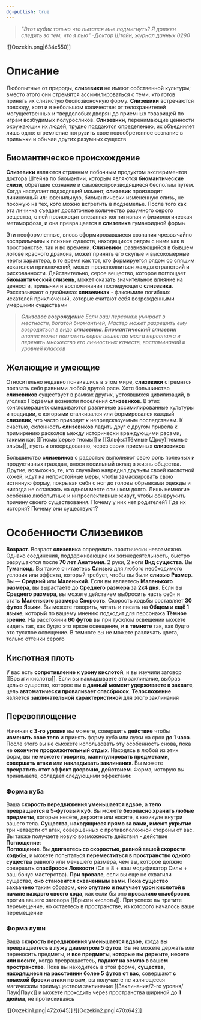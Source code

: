 ```yaml
---
dg-publish: true
---
```

> *"Этот кубик только что пытался мне подмигнуть? Я должен следить за тем, что я пью"
> -Доктор Штайн, журнал данных 0290*

![[Oozekin.png|634x550]]

# Описание

Любопытные от природы, **слизевики** не имеют собственной культуры; вместо этого они стремятся ассимилироваться с теми, кто готов принять их слизистую беспозвоночную форму. **Слизевики** встречаются повсюду, хотя и в небольшом количестве: от телохранителей могущественных и твердолобых дворян до приемных товарищей по играм возбудимых полуросликов. **Слизевики**, перенимающие ценности окружающих их людей, трудно поддаются определению, их объединяет лишь одно: стремление погрузить свое новообретенное сознание в привычки и обычаи других разумных существ

## Биомантическое происхождение

**Слизевики** являются странным побочным продуктом экспериментов доктора Штейна по биомантии, которым являются **биомантические слизи**, обретшие сознание и самовоспроизводящиеся бесполым путем. Когда наступает подходящий момент, **слизевик** производит личиночный ил: ювенильную, биомантически измененную слизь, не похожую на тех, кого можно встретить в подземелье. После того как эта личинка съедает достаточное количество разумного серого вещества, с ней происходит внезапная когнитивная и физиологическая метаморфоза, и она превращается в **слизевика** гуманоидной формы

Эти неоформленные, вновь сформировавшиеся сознания чрезвычайно восприимчивы к психике существ, находящихся рядом с ними как в пространстве, так и во времени. **Слизевики**, развивающийся в бывшем логове красного дракона, может принять его скупые и высокомерные черты характера, в то время как тот, кто формируется рядом со спящим искателем приключений, может преисполниться жажды странствий и рискованности. Действительно, серое вещество, которое поглощает **биомантический слизень**, может оказать значительное влияние на ценности, привычки и воспоминания последующего **слизевика**. Рассказывают о двойниках **слизевиках** - факсимиле погибших искателей приключений, которые считают себя возрожденными умершими существами

> _**Слизевое возрождение**
> Если ваш персонаж умирает в местности, богатой биомантией, Мастер может разрешить ему возродиться в виде **слизевика**. **Биомантический слизевик** вполне может поглотить серое вещество мозга персонажа и перенять множество его личностных качеств, воспоминаний и уровней классов_

## Желающие и умеющие

Относительно недавно появившись в этом мире, **слизевики** стремятся показать себя равными любой другой расе. Хотя большинство **слизевиков** существует в рамках других, устоявшихся цивилизаций, в уголках Подземья возникли поселения **слизевиков**. В этих конгломерациях смешиваются различные ассимилированные культуры и традиции, с которыми сталкивался или формировался каждый **слизевик**, что часто приводит к непредсказуемым последствиям. К счастью, склонность **слизевиков** ладить друг с другом привела к примирению расколов между исторически враждующими расами, такими как [[Гномы|серые гномы]] и [[Эльфы#Тёмные (Дроу)|темные эльфы]], пусть и опосредованно, через своих приемных **слизевиков**

Большинство **слизевиков** с радостью выполняют свою роль полезных и продуктивных граждан, внося посильный вклад в жизнь общества. Другие, возможно, те, кто случайно навредил друзьям своей кислотной кожей, идут на непристойные меры, чтобы замаскировать свою истинную форму, покрывая себя с ног до головы обрывками одежды и никогда не оставаясь на одном месте слишком долго. Лишь немногие особенно любопытные и интроспективные живут, чтобы обнаружить причину своего существования. Почему у них нет родителей? Где их история? Почему они существуют?

# Особенности Слизевиков

**Возраст**. Возраст **слизевика** определить практически невозможно. Однако соединения, поддерживающие их жизнедеятельность, быстро разрушаются после **70 лет**
**Анатомия**. 2 руки, 2 ноги 
**Вид существа**. Вы **Гуманоид**. Вы также считаетесь **Слизью** для любого необходимого условия или эффекта, который требует, чтобы вы были **слизью**
**Размер**. Вы — **Средний** или **Маленький**. Если вы являетесь **Маленького размера**, вы вырастаете до **Среднего размера** за **2к4 дня**. Если вы **Среднего размера**, вы можете действием выбросить часть себя и стать **Маленького размера**
**Скорость**. Скорость ходьбы составляет **30 футов**
**Языки**. Вы можете говорить, читать и писать на **Общем** и **ещё 1 языке**, который по вашему мнению подходит для персонажа
**Тёмное зрение**. На расстоянии **60 футов** вы при тусклом освещении можете видеть так, как будто это яркое освещение, и **в темноте** так, как будто это тусклое освещение. В темноте вы не можете различать цвета, только оттенки серого

## Кислотная плоть

У вас есть **сопротивление к урону кислотой**, и вы изучили заговор [[Брызги кислоты]]. Если вы накладываете это заклинание, выбрав целью существо, которое вы **в данный момент удерживаете в захвате**, цель **автоматически проваливает спасбросок**. **Телосложение** является **заклинательной характеристикой** для этого заклинания

## Перевоплощение

Начиная **с 3-го уровня** вы можете, совершить **действие** чтобы **изменить свое тело** и принять форму куба или лужи на срок **до 1 часа**. После этого вы не сможете использовать эту особенность снова, пока не **окончите продолжительный отдых**. Находясь в любой из этих форм, вы **не можете говорить, манипулировать предметами, совершать атаки** или **накладывать заклинания**. Вы можете **прекратить этот эффект досрочно**, **действием**. Форма, которую вы принимаете, обладает следующими эффектами:

### Форма куба
Ваша **скорость передвижения уменьшается вдвое**, а **тело превращается в 5-футовый куб**. Вы можете **безопасно хранить любые предметы**, которые несёте, держите или носите, в везикуле внутри вашего тела. **Существа, находящиеся прямо за вами, имеют укрытие** три четверти от атак, совершённых с противоположной стороны от вас. Вы также получаете новую возможность действия - действие **Поглощение**:  
    **Поглощение**. Вы **двигаетесь со скоростью, равной вашей скорости ходьбы**, и можете попытаться **переместиться в пространство одного существа** равного или меньшего размера, чем вы, которое должно совершить **спасбросок Ловкости** (Сл = 8 + ваш модификатор Силы + ваш бонус мастерства). **При провале**, если вы еще не схватили существо, **оно становится схваченным вами**. **Пока существо захвачено** таким образом, **оно опутано и получает урон кислотой в начале каждого своего хода**, как если бы оно **провалило спасбросок** против вашего заговора [[Брызги кислоты]]. При успехе вы тратите перемещение, но остаетесь в пространстве, из которого началось ваше перемещение
### Форма лужи
Ваша **скорость передвижения уменьшается вдвое**, когда **вы превращаетесь в лужу диаметром 5 футов**. Вы не можете держать или переносить предметы, и **все предметы, которые вы держите, несете или носите**, когда превращаетесь, **падают на землю в вашем пространстве**. Пока вы находитесь в этой форме, **существа, находящиеся на расстоянии более 5 футов от вас**, совершают **с помехой броски атаки по вам**, вы получаете не являющееся магическим преимуществом заклинание [[Заклинания/2-го уровня/Паук|Паук]] и можете проходить через пространства шириной до **1 дюйма**, не протискиваясь

![[Oozekin1.png|472x645]]
![[Oozekin2.png|470x642]]
